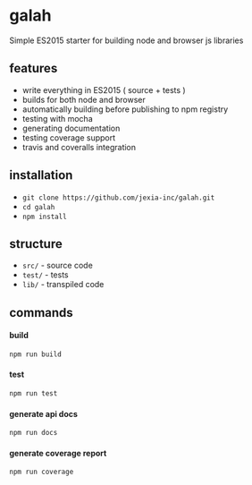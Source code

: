 # galah
Simple ES2015 starter for building node and browser js libraries

## features
* write everything in ES2015 ( source + tests )
* builds for both node and browser
* automatically building before publishing to npm registry
* testing with mocha
* generating documentation
* testing coverage support
* travis and coveralls integration

## installation
* ```git clone https://github.com/jexia-inc/galah.git```
* ```cd galah```
* ```npm install```

## structure
* ```src/```  - source code
* ```test/``` - tests
* ```lib/```  - transpiled code

## commands

#### build
```bash
npm run build
```
#### test
```bash
npm run test
```
#### generate api docs
```bash
npm run docs
```
#### generate coverage report
```bash
npm run coverage
```

